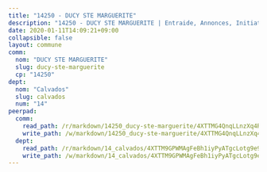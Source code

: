 ```yaml
---
title: "14250 - DUCY STE MARGUERITE"
description: "14250 - DUCY STE MARGUERITE | Entraide, Annonces, Initiatives"
date: 2020-01-11T14:09:21+09:00
collapsible: false
layout: commune
comm:
  nom: "DUCY STE MARGUERITE"
  slug: ducy-ste-marguerite
  cp: "14250"
dept:
  nom: "Calvados"
  slug: calvados
  num: "14"
peerpad:
  comm:
    read_path: /r/markdown/14250_ducy-ste-marguerite/4XTTMG4QnqLLnzXq4RadaQB9qevyqgJwWJ2pKS22jZZa5sDtN
    write_path: /w/markdown/14250_ducy-ste-marguerite/4XTTMG4QnqLLnzXq4RadaQB9qevyqgJwWJ2pKS22jZZa5sDtN-K3TgTrjABTbe1RqufEWxE952ykNibXq5XPvy9ih8YvCcS4X7u7CbsvzzBL68gZXrth6jAdcc4XUMnXDcanw4jYxPCb8xwvCL21CL6tvV9zsJuNGjkTnK19DMEJGRDmKFaQrDZwHk
  dept:
    read_path: /r/markdown/14_calvados/4XTTM9GPWMAgFeBh1iyPyATgcLotg9e9APJpQBEyY3RZiUwJ6
    write_path: /w/markdown/14_calvados/4XTTM9GPWMAgFeBh1iyPyATgcLotg9e9APJpQBEyY3RZiUwJ6-K3TgUXWJAT2cYJ9ZstQphkkm2za8um5GwwXsivqaDFTgbhMDcHaRXnT3h69szAqCyvWcFfDim5fkwc6CXdUtyvPpirbD1TPAb6xCxpPN6dR3zzDRe29YehQYbhZdjvZYkgztJYvi
---
```


